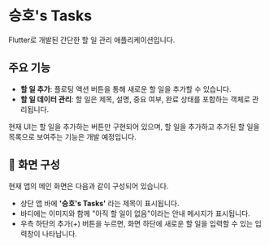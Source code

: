 # 승호's Tasks

Flutter로 개발된 간단한 할 일 관리 애플리케이션입니다.

## 주요 기능

- **할 일 추가**: 플로팅 액션 버튼을 통해 새로운 할 일을 추가할 수 있습니다.
- **할 일 데이터 관리**: 할 일은 제목, 설명, 중요 여부, 완료 상태를 포함하는 객체로 관리됩니다.

현재 UI는 할 일을 추가하는 버튼만 구현되어 있으며, 할 일을 추가하고 추가된 할 일을 목록으로 보여주는 기능은 개발 예정입니다.

## 📱 화면 구성

현재 앱의 메인 화면은 다음과 같이 구성되어 있습니다.

- 상단 앱 바에 **'승호's Tasks'** 라는 제목이 표시됩니다.
- 바디에는 이미지와 함께 "아직 할 일이 없음"이라는 안내 메시지가 표시됩니다.
- 우측 하단의 추가(+) 버튼을 누르면, 화면 하단에 새로운 할 일을 입력할 수 있는 입력창이 나타납니다.
